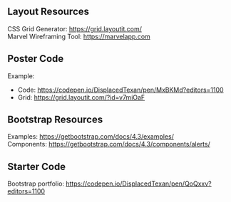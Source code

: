 ## Layout Resources

CSS Grid Generator: https://grid.layoutit.com/ \
Marvel Wireframing Tool: https://marvelapp.com

## Poster Code

Example:

- Code: https://codepen.io/DisplacedTexan/pen/MxBKMd?editors=1100
- Grid: https://grid.layoutit.com/?id=v7miOaF

## Bootstrap Resources

Examples: https://getbootstrap.com/docs/4.3/examples/ \
Components: https://getbootstrap.com/docs/4.3/components/alerts/

## Starter Code

Bootstrap portfolio: https://codepen.io/DisplacedTexan/pen/QoQxxv?editors=1100
